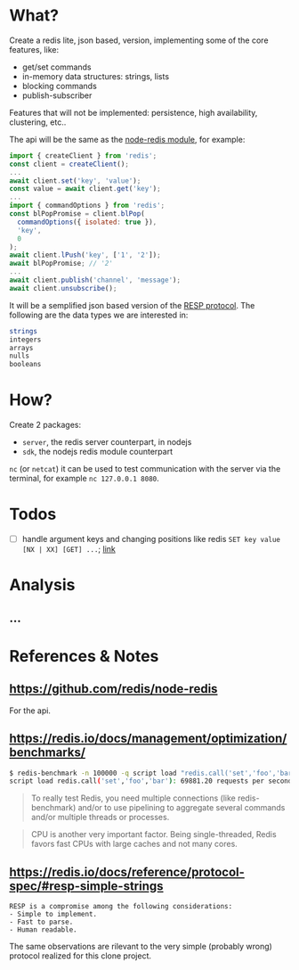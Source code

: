 

# What?

Create a redis lite, json based, version, implementing some of the core features, like:
- get/set commands
- in-memory data structures: strings, lists
- blocking commands
- publish-subscriber

Features that will not be implemented: persistence, high availability, clustering, etc..

The api will be the same as the [node-redis module](https://github.com/redis/node-redis), for example:
```js
import { createClient } from 'redis';
const client = createClient();
...
await client.set('key', 'value');
const value = await client.get('key');
...
import { commandOptions } from 'redis';
const blPopPromise = client.blPop(
  commandOptions({ isolated: true }),
  'key',
  0
);
await client.lPush('key', ['1', '2']);
await blPopPromise; // '2'
...
await client.publish('channel', 'message');
await client.unsubscribe();
```

It will be a semplified json based version of the [RESP protocol](https://redis.io/docs/reference/protocol-spec/). The following are the data types we are interested in:
```bash
strings
integers
arrays
nulls
booleans
```


# How?

Create 2 packages:
- `server`, the redis server counterpart, in nodejs
- `sdk`, the nodejs redis module counterpart

`nc` (or `netcat`) it can be used to test communication with the server via the terminal, for example `nc 127.0.0.1 8080`.


# Todos

- [ ] handle argument keys and changing positions like redis `SET key value [NX | XX] [GET] ...`; [link](https://redis.io/commands/set/)



# Analysis

## ...





# References & Notes


## https://github.com/redis/node-redis

For the api.


## https://redis.io/docs/management/optimization/benchmarks/


```bash
$ redis-benchmark -n 100000 -q script load "redis.call('set','foo','bar')"  
script load redis.call('set','foo','bar'): 69881.20 requests per second  
```


> To really test Redis, you need multiple connections (like redis-benchmark) and/or to use pipelining to aggregate several commands and/or multiple threads or processes. 

> CPU is another very important factor. Being single-threaded, Redis favors fast CPUs with large caches and not many cores.  


## https://redis.io/docs/reference/protocol-spec/#resp-simple-strings


```
RESP is a compromise among the following considerations:
- Simple to implement.
- Fast to parse.
- Human readable.
```

The same observations are rilevant to the very simple (probably wrong) protocol realized for this clone project.


